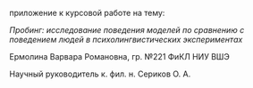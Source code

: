 приложение к курсовой работе на тему: 

*Пробинг: исследование поведения моделей по сравнению с поведением людей в психолингвистических экспериментах*

Ермолина Варвара Романовна, гр. №221 ФиКЛ НИУ ВШЭ 

Научный руководитель к. фил. н. Сериков О. А.
